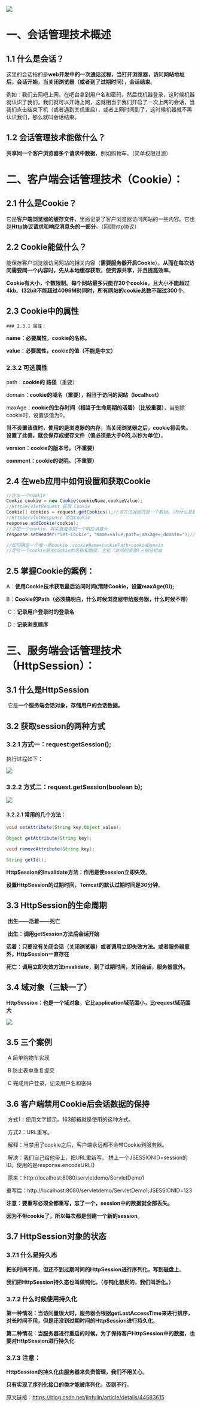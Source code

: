 

![](E:\学习笔记\web相关\web基础知识\image\Cookie&SessionXmind.png)

# 一、会话管理技术概述

## 1.1 什么是会话？

​     这里的会话指的是**web开发中的一次通话过程，当打开浏览器，访问网站地址后，会话开始，当关闭浏览器（或者到了过期时间），会话结束**。

​    例如：我们去网吧上网，在吧台拿到用户名和密码，然后找机器登录，这时候机器就认识了我们，我们就可以开始上网，这就相当于我们开启了一次上网的会话，当我们点击结束下机（或者遇到关机重启），或者上网时间到了，这时候机器就不再认识我们，那么就叫会话结束。

## 1.2 会话管理技术能做什么？

​	**共享同一个客户浏览器多个请求中数据**，例如购物车。（简单权限过滤） 

# 二、客户端会话管理技术（Cookie）：

## 2.1 什么是Cookie？

​	它是**客户端浏览器的缓存文件**，里面记录了客户浏览器访问网站的一些内容。它也是**Http协议请求和响应消息头的一部分**。（回顾http协议）

## 2.2 Cookie能做什么？

​	能保存客户浏览器访问网站的相关内容（**需要服务器开启Cookie**）。**从而在每次访问需要同一个内容时，先从本地缓存获取，使资源共享，并且提高效率**。

​    **Cookie有大小，个数限制。每个网站最多只能存20个cookie，且大小不能超过4kb**。**(32bit不能超过4096MB)同时，所有网站的cookie总数不超过300个**。

## 2.3 Cookie中的属性

    ### 2.3.1 属性： 

**name：必要属性，cookie的名称。**

**value：必要属性，cookie的值（不能是中文）**

 ### 2.3.2 可选属性

 path：**cookie的  路径**（重要）

domain：**cookie的域名（重要），相当于访问的网站（localhost）**

maxAge：**cookie的生存时间（相当于生命周期的活着）（比较重要）**，当删除cookie时，设置该值为0。

 **当不设置该值时，使用的是浏览器的内存，当关闭浏览器之后，cookie将丢失。设置了此值，就会保存成缓存文件（值必须是大于0的,以秒为单位）**。

**version：cookie的版本号。（不重要）**

 **comment：cookie的说明。（不重要）**

 ## 2.4 在web应用中如何设置和获取Cookie

```java
//定义一个Cookie
Cookie cookie = new Cookie(cookieName,cookieValue);
//HttpServletRequest 获取 Cookie
Cookie[] cookies = request.getCookies();//该方法返回的是一个数组。（为什么是数组呢，方便，可以直接拿到与该请求相关的所有cookie)
//HttpServletResponse 添加Cookie
response.addCookie(cookie);
//添加一个cookie，其实就是添加一个响应消息头
response.setHeader("Set-Cookie"，"name=value;path=;maxage=;domain=");//(为什么没有set方法，原因是set就会把之前的覆盖，所以每次都是添加）。

//如何确定一个唯一的cookie：cookieName+cookiePath+cookieDomain
//定位一个cookie是由cookie的名称和路径，主机（访问的资源)三部分组成

```

 ## 2.5 掌握Cookie的案例：

​    A：**使用Cookie技术获取最后访问时间(清除Cookie，设置maxAge(0));**

​    B：**Cookie的Path（必须搞明白，什么时候浏览器带给服务器，什么时候不带）**

​    C：**记录用户登录时的登录名**

​    D：**记录浏览顺序**

 

# 三、服务端会话管理技术（HttpSession）：

## 3.1 什么是HttpSession

​	它是**一个服务端会话对象，存储用户的会话数据。**

## 3.2 获取session的两种方式

### 3.2.1 方式一：request:getSession(); 

执行过程如下：

 ![](E:\学习笔记\web相关\web基础知识\image\获取session的两种方式01.png) 

### 3.2.2 方式二：request.getSession(boolean b);

![](E:\学习笔记\web相关\web基础知识\image\获取session的两种方式02.png)

 #### 3.2.2.1 常用的几个方法：

```java
void setAttribute(String key,Object value);

Object getAttribute(String key);

void removeAttribute(String key);

String getId();

```

**HttpSession的invalidate方法：作用是使session立即失效**。

**设置HttpSession的过期时间，Tomcat的默认过期时间是30分钟**。

## 3.3 HttpSession的生命周期

​    **出生——活着——死亡**

​    **出生：调用getSession方法后会话开始**

​    **活着：只要没有关闭会话（关闭浏览器）或者调用立即失效方法。或者服务器意外，HttpSession一直存在**

​    **死亡：调用立即失效方法invalidate，到了过期时间，关闭会话，服务器意外。**

## 3.4 域对象（三缺一了）

​    **HttpSession：也是一个域对象，它比application域范围小，比request域范围大**     

![](E:\学习笔记\web相关\web基础知识\image\域对象01.png)

## 3.5 三个案例

​    A 简单购物车实现

​    B 防止表单重复提交

​    C 完成用户登录，记录用户名和密码

## 3.6 客户端禁用Cookie后会话数据的保持

​    方式1：使用文字提示。163邮箱就是使用的这种方式。

​    方式2：URL重写。

​        解释：当禁用了cookie之后，客户端永远都不会带Cookie到服务器。

​        解决：我们自己给他带上，把URL重新写。 拼上一个JSESSIONID=session的ID。使用的是response.encodeURL()

​        原来：http://localhost:8080/servletdemo/ServletDemo1

​        重写后：http://localhost:8080/servletdemo/ServletDemo1;JSESSIONID=123

​        **注意：要重写必须全都重写，忘了一个，session中的数据就全部丢失。**

​		**因为不带cookie了，所以每次都是创建一个新的session**。

## 3.7 HttpSession对象的状态

### 3.7.1 什么是持久态

​	**把长时间不用，但还不到过期时间的HttpSession进行序列化，写到磁盘上**。

 **我们把HttpSession持久态也叫做钝化。（与钝化想反的，我们叫活化。）**

### 3.7.2 什么时候使用持久化

​      **第一种情况：当访问量很大时，服务器会根据getLastAccessTime来进行排序，对长时间不用，但是还没到过期时间的HttpSession进行持久化**。

​      **第二种情况：当服务器进行重启的时候，为了保持客户HttpSession中的数据，也要对HttpSession进行持久化**

### 3.7.3 注意：

​	**HttpSession的持久化由服务器来负责管理，我们不用关心**。

 **只有实现了序列化接口的类才能被序列化，否则不行**。



原文链接：https://blog.csdn.net/jinfulin/article/details/44683615